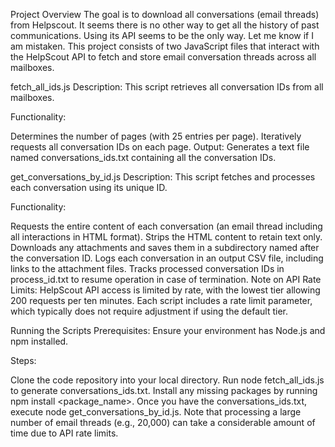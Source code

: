 Project Overview
The goal is to download all conversations (email threads) from Helpscout. It seems there is no other way to get all the history of past communications. Using its API seems to be the only way. Let me know if I am mistaken.
This project consists of two JavaScript files that interact with the HelpScout API to fetch and store email conversation threads across all mailboxes.

fetch_all_ids.js
Description: This script retrieves all conversation IDs from all mailboxes.

Functionality:

Determines the number of pages (with 25 entries per page).
Iteratively requests all conversation IDs on each page.
Output: Generates a text file named conversations_ids.txt containing all the conversation IDs.

get_conversations_by_id.js
Description: This script fetches and processes each conversation using its unique ID.

Functionality:

Requests the entire content of each conversation (an email thread including all interactions in HTML format).
Strips the HTML content to retain text only.
Downloads any attachments and saves them in a subdirectory named after the conversation ID.
Logs each conversation in an output CSV file, including links to the attachment files.
Tracks processed conversation IDs in process_id.txt to resume operation in case of termination.
Note on API Rate Limits: HelpScout API access is limited by rate, with the lowest tier allowing 200 requests per ten minutes. Each script includes a rate limit parameter, which typically does not require adjustment if using the default tier.

Running the Scripts
Prerequisites: Ensure your environment has Node.js and npm installed.

Steps:

Clone the code repository into your local directory.
Run node fetch_all_ids.js to generate conversations_ids.txt. Install any missing packages by running npm install <package_name>.
Once you have the conversations_ids.txt, execute node get_conversations_by_id.js. Note that processing a large number of email threads (e.g., 20,000) can take a considerable amount of time due to API rate limits.
